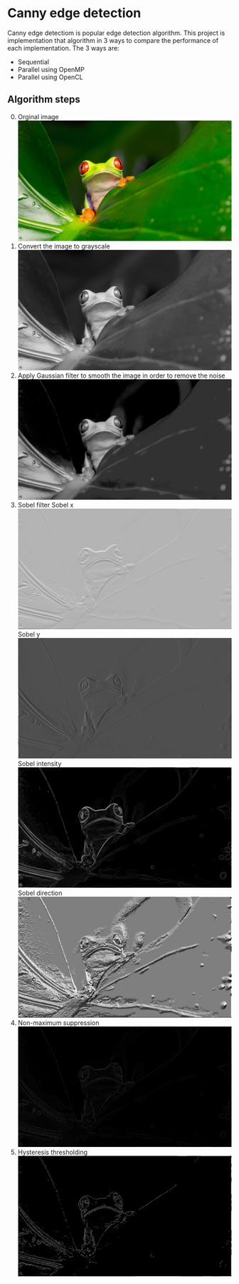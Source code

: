 # Canny edge detection
Canny edge detectiom is popular edge detection algorithm. This project is implementation that algorithm in 3 ways to compare the performance of each implementation. The 3 ways are:
* Sequential
* Parallel using OpenMP
* Parallel using OpenCL
## Algorithm steps
0. Orginal image
![Original image](images/1920x1080/1920x1080.png)
1. Convert the image to grayscale
![Grayscale image](images/1920x1080/1920x1080_gray.png)
2. Apply Gaussian filter to smooth the image in order to remove the noise
![Gaussian filter](images/1920x1080/1920x1080_gaussian.png)
3. Sobel filter
Sobel x
![Sobel filter](images/1920x1080/1920x1080_sobel_y.png)
Sobel y
![Sobel filter](images/1920x1080/1920x1080_sobel_x.png)
Sobel intensity
![Sobel intensity](images/1920x1080/1920x1080_gradient.png)
Sobel direction
![Sobel direction](images/1920x1080/1920x1080_direction.png)
4. Non-maximum suppression
![Non-maximum suppression](images/1920x1080/1920x1080_non_max.png)
5. Hysteresis thresholding
![Hysteresis thresholding](images/1920x1080/1920x1080_edge.png)
